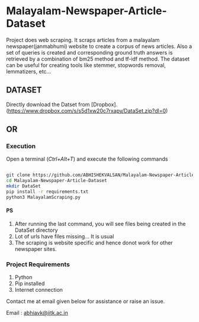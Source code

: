 # Malayalam-Newspaper-Article-Dataset
Project does web scraping. It scraps articles from a malayalam newspaper(janmabhumi) website to create a corpus of news articles. Also a set of queries is created and corresponding ground truth answers is retrieved by a combination of bm25 method and tf-idf method. The dataset can be useful for creating tools like stemmer, stopwords removal, lemmatizers, etc...
## DATASET

Directly download the Datset from [Dropbox].(https://www.dropbox.com/s/s5d1xw20c7rxapy/DataSet.zip?dl=0)

## OR

### Execution

Open a terminal (*Ctrl+Alt+T*) and execute the following commands

```bash

git clone https://github.com/ABHISHEKVALSAN/Malayalam-Newspaper-Article-Dataset 
cd Malayalam-Newspaper-Article-Dataset
mkdir DataSet 
pip install -r requirements.txt 
python3 MalayalamScraping.py 
```

#### PS
 1. After running the last command, you will see files being created in the DataSet directory 
 2. Lot of urls have files missing... It is usual
 3. The scraping is website specific and hence donot work for other newspaper sites.

 
### Project Requirements
 1. Python 
 2. Pip installed
 3. Internet connection

Contact me at email given below for assistance or raise an issue.

Email : abhiavk@iitk.ac.in
